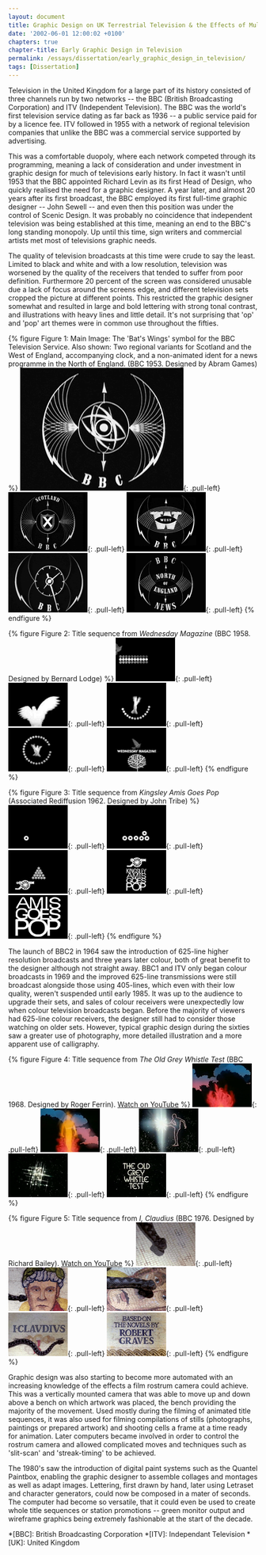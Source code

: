 ```yaml
---
layout: document
title: Graphic Design on UK Terrestrial Television & the Effects of Multi-Channel Growth
date: '2002-06-01 12:00:02 +0100'
chapters: true
chapter-title: Early Graphic Design in Television
permalink: /essays/dissertation/early_graphic_design_in_television/
tags: [Dissertation]
---
```

Television in the United Kingdom for a large part of its history consisted of three channels run by two networks -- the BBC (British Broadcasting Corporation) and ITV (Independent Television). The BBC was the world's first television service dating as far back as 1936 -- a public service paid for by a licence fee. ITV followed in 1955 with a network of regional television companies that unlike the BBC was a commercial service supported by advertising.

This was a comfortable duopoly, where each network competed through its programming, meaning a lack of consideration and under investment in graphic design for much of televisions early history. In fact it wasn't until 1953 that the BBC appointed Richard Levin as its first Head of Design, who quickly realised the need for a graphic designer. A year later, and almost 20 years after its first broadcast, the BBC employed its first full-time graphic designer -- John Sewell -- and even then this position was under the control of Scenic Design. It was probably no coincidence that independent television was being established at this time, meaning an end to the BBC's long standing monopoly. Up until this time, sign writers and commercial artists met most of televisions graphic needs.

The quality of television broadcasts at this time were crude to say the least. Limited to black and white and with a low resolution, television was worsened by the quality of the receivers that tended to suffer from poor definition. Furthermore 20 percent of the screen was considered unusable due a lack of focus around the screens edge, and different television sets cropped the picture at different points. This restricted the graphic designer somewhat and resulted in large and bold lettering with strong tonal contrast, and illustrations with heavy lines and little detail. It's not surprising that 'op' and 'pop' art themes were in common use throughout the fifties.

{% figure Figure 1: Main Image: The 'Bat's Wings' symbol for the BBC Television Service. Also shown: Two regional variants for Scotland and the West of England, accompanying clock, and a non-animated ident for a news programme in the North of England. (BBC 1953. Designed by Abram Games) %}
![BBC Television Service symbol or 'Bat's Wings'](/assets/images/essays/dissertation/figure-1a.png){: .pull-left}
![BBC Television Service symbol in Scotland](/assets/images/essays/dissertation/figure-1b.png){: .pull-left}
![BBC Television Service symbol in the West](/assets/images/essays/dissertation/figure-1c.png){: .pull-left}
![BBC Television Service clock](/assets/images/essays/dissertation/figure-1d.png){: .pull-left}
![BBC North of England News](/assets/images/essays/dissertation/figure-1e.png){: .pull-left}
{% endfigure %}

{% figure Figure 2: Title sequence from <cite>Wednesday Magazine</cite> (BBC 1958. Designed by Bernard Lodge) %}
![Still from 'Wednesday Magazine' opening sequence](/assets/images/essays/dissertation/figure-2a.png){: .pull-left}
![Still from 'Wednesday Magazine' opening sequence](/assets/images/essays/dissertation/figure-2b.png){: .pull-left}
![Still from 'Wednesday Magazine' opening sequence](/assets/images/essays/dissertation/figure-2c.png){: .pull-left}
![Still from 'Wednesday Magazine' opening sequence](/assets/images/essays/dissertation/figure-2d.png){: .pull-left}
![Still from 'Wednesday Magazine' opening sequence](/assets/images/essays/dissertation/figure-2e.png){: .pull-left}
{% endfigure %}

{% figure Figure 3: Title sequence from <cite>Kingsley Amis Goes Pop</cite> (Associated Rediffusion 1962. Designed by John Tribe) %}
![Still from 'Kingsley Amis Goes Pop' opening sequence](/assets/images/essays/dissertation/figure-3a.png){: .pull-left}
![Still from 'Kingsley Amis Goes Pop' opening sequence](/assets/images/essays/dissertation/figure-3b.png){: .pull-left}
![Still from 'Kingsley Amis Goes Pop' opening sequence](/assets/images/essays/dissertation/figure-3c.png){: .pull-left}
![Still from 'Kingsley Amis Goes Pop' opening sequence](/assets/images/essays/dissertation/figure-3d.png){: .pull-left}
![Still from 'Kingsley Amis Goes Pop' opening sequence](/assets/images/essays/dissertation/figure-3e.png){: .pull-left}
{% endfigure %}

The launch of BBC2 in 1964 saw the introduction of 625-line higher resolution broadcasts and three years later colour, both of great benefit to the designer although not straight away. BBC1 and ITV only began colour broadcasts in 1969 and the improved 625-line transmissions were still broadcast alongside those using 405-lines, which even with their low quality, weren't suspended until early 1985. It was up to the audience to upgrade their sets, and sales of colour receivers were unexpectedly low when colour television broadcasts began. Before the majority of viewers had 625-line colour receivers, the designer still had to consider those watching on older sets. However, typical graphic design during the sixties saw a greater use of photography, more detailed illustration and a more apparent use of calligraphy.

{% figure Figure 4: Title sequence from <cite>The Old Grey Whistle Test</cite> (BBC 1968. Designed by Roger Ferrin). <a href="http://www.youtube.com/watch?v=KNNAfzKwRn4">Watch on YouTube</a> %}
![Still from 'The Old Grey Whistle Test' opening sequence](/assets/images/essays/dissertation/figure-4a.png){: .pull-left}
![Still from 'The Old Grey Whistle Test' opening sequence](/assets/images/essays/dissertation/figure-4b.png){: .pull-left}
![Still from 'The Old Grey Whistle Test' opening sequence](/assets/images/essays/dissertation/figure-4c.png){: .pull-left}
![Still from 'The Old Grey Whistle Test' opening sequence](/assets/images/essays/dissertation/figure-4d.png){: .pull-left}
![Still from 'The Old Grey Whistle Test' opening sequence](/assets/images/essays/dissertation/figure-4e.png){: .pull-left}
{% endfigure %}

{% figure Figure 5: Title sequence from <cite>I, Claudius</cite> (BBC 1976. Designed by Richard Bailey). <a href="http://www.youtube.com/watch?v=pKwaCTfa1EE">Watch on YouTube</a> %}
![Still from 'I, Claudius' opening sequence](/assets/images/essays/dissertation/figure-5a.png){: .pull-left}
![Still from 'I, Claudius' opening sequence](/assets/images/essays/dissertation/figure-5b.png){: .pull-left}
![Still from 'I, Claudius' opening sequence](/assets/images/essays/dissertation/figure-5c.png){: .pull-left}
![Still from 'I, Claudius' opening sequence](/assets/images/essays/dissertation/figure-5d.png){: .pull-left}
![Still from 'I, Claudius' opening sequence](/assets/images/essays/dissertation/figure-5e.png){: .pull-left}
{% endfigure %}

Graphic design was also starting to become more automated with an increasing knowledge of the effects a film rostrum camera could achieve. This was a vertically mounted camera that was able to move up and down above a bench on which artwork was placed, the bench providing the majority of the movement. Used mostly during the filming of animated title sequences, it was also used for filming compilations of stills (photographs, paintings or prepared artwork) and shooting cells a frame at a time ready for animation. Later computers became involved in order to control the rostrum camera and allowed complicated moves and techniques such as 'slit-scan' and 'streak-timing' to be achieved.

The 1980's saw the introduction of digital paint systems such as the Quantel Paintbox, enabling the graphic designer to assemble collages and montages as well as adapt images. Lettering, first drawn by hand, later using Letraset and character generators, could now be composed in a mater of seconds. The computer had become so versatile, that it could even be used to create whole title sequences or station promotions -- green monitor output and wireframe graphics being extremely fashionable at the start of the decade.

*[BBC]: British Broadcasting Corporation
*[ITV]: Independant Television
*[UK]: United Kingdom
